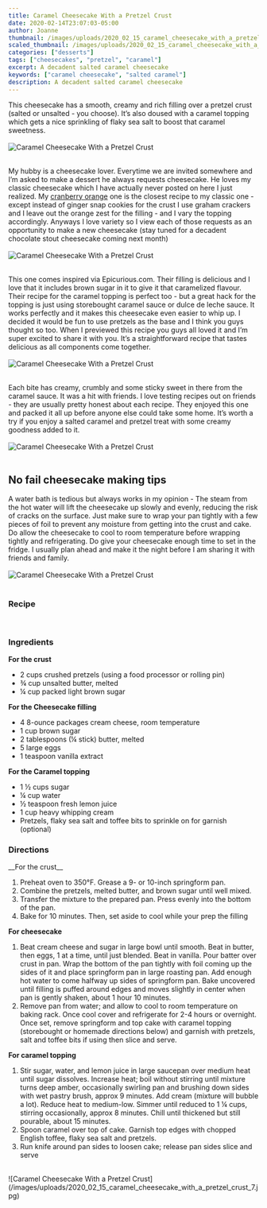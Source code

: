 ```yaml
---
title: Caramel Cheesecake With a Pretzel Crust
date: 2020-02-14T23:07:03-05:00
author: Joanne
thumbnail: /images/uploads/2020_02_15_caramel_cheesecake_with_a_pretzel_crust_1.jpg
scaled_thumbnail: /images/uploads/2020_02_15_caramel_cheesecake_with_a_pretzel_crust_0.jpg
categories: ["desserts"]
tags: ["cheesecakes", "pretzel", "caramel"]
excerpt: A decadent salted caramel cheesecake 
keywords: ["caramel cheesecake", "salted caramel"]
description: A decadent salted caramel cheesecake 
---
```


This cheesecake has a smooth, creamy and rich filling over a pretzel crust (salted or unsalted - you choose). It’s also doused with a caramel topping which gets a nice sprinkling of flaky sea salt to boost that caramel sweetness. 
</br>
</br>
![Caramel Cheesecake With a Pretzel Crust](/images/uploads/2020_02_15_caramel_cheesecake_with_a_pretzel_crust_2.jpg)
</br>
</br>

My hubby is a cheesecake lover. Everytime we are invited somewhere and I’m asked to make a dessert he always requests cheesecake. He loves my classic cheesecake which I have actually never posted on here I just realized. My [cranberry orange](https://www.oliveandmango.com/cranberry-orange-cheesecake) one is the closest recipe to my classic one - except instead of ginger snap cookies for the crust I use graham crackers and I leave out the orange zest for the filling - and I vary the topping accordingly. Anyways I love variety so I view each of those requests as an opportunity to make a new cheesecake (stay tuned for a decadent chocolate stout cheesecake coming next month)  
</br>
</br>
![Caramel Cheesecake With a Pretzel Crust](/images/uploads/2020_02_15_caramel_cheesecake_with_a_pretzel_crust_3.jpg)
</br>
</br>

This one comes inspired via Epicurious.com. Their filling is delicious and I love that it includes brown sugar in it to give it that caramelized flavour. Their recipe for the caramel topping is perfect too - but a great hack for the topping is just using storebought caramel sauce or dulce de leche sauce. It works perfectly and it makes this cheesecake even easier to whip up. I decided it would be fun to use pretzels as the base and I think you guys thought so too. When I previewed this recipe you guys all loved it and I’m super excited to share it with you. It’s a straightforward recipe that tastes delicious as all components come together. 
</br>
</br>
![Caramel Cheesecake With a Pretzel Crust](/images/uploads/2020_02_15_caramel_cheesecake_with_a_pretzel_crust_4.jpg)
</br>
</br>

Each bite has creamy, crumbly and some sticky sweet in there from the caramel sauce. It was a hit with friends. I love testing recipes out on friends - they are usually pretty honest about each recipe. They enjoyed this one and packed it all up before anyone else could take some home. It’s worth a try if you enjoy a salted caramel and pretzel treat with some creamy goodness added to it. 
</br>
</br>
![Caramel Cheesecake With a Pretzel Crust](/images/uploads/2020_02_15_caramel_cheesecake_with_a_pretzel_crust_5.jpg)
</br>
</br>

## No fail cheesecake making tips
A water bath is tedious but always works in my opinion - The steam from the hot water will lift the cheesecake up slowly and evenly, reducing the risk of cracks on the surface. Just make sure to wrap your pan tightly with a few pieces of foil to prevent any moisture from getting into the crust and cake. Do allow the cheesecake to cool to room temperature before wrapping tightly and refrigerating. Do give your cheesecake enough time to set in the fridge. I usually plan ahead and make it the night before I am sharing it with friends and family.
</br>
</br>
![Caramel Cheesecake With a Pretzel Crust](/images/uploads/2020_02_15_caramel_cheesecake_with_a_pretzel_crust_6.jpg)
</br>
</br>

### Recipe
</br>

### Ingredients 
__For the crust__

* <span itemprop="ingredients">2 cups crushed pretzels (using a food processor or rolling pin) </span>
* <span itemprop="ingredients">&frac34; cup unsalted butter, melted</span>
* <span itemprop="ingredients">&frac14; cup packed light brown sugar</span>

__For the Cheesecake filling__

* <span itemprop="ingredients">4 8-ounce packages cream cheese, room temperature</span>
* <span itemprop="ingredients">1 cup brown sugar</span>
* <span itemprop="ingredients">2 tablespoons (&frac14; stick) butter, melted</span>
* <span itemprop="ingredients">5 large eggs</span>
* <span itemprop="ingredients">1 teaspoon vanilla extract</span>

__For the Caramel topping__

* <span itemprop="ingredients">1 &frac12; cups sugar</span>
* <span itemprop="ingredients">&frac14; cup water</span>
* <span itemprop="ingredients">&frac12; teaspoon fresh lemon juice</span>
* <span itemprop="ingredients">1 cup heavy whipping cream</span>
* <span itemprop="ingredients">Pretzels, flaky sea salt and toffee bits to sprinkle on for garnish (optional) </span>


### Directions
<span itemprop="recipeInstructions">
__For the crust__

1. Preheat oven to 350°F. Grease a 9- or 10-inch springform pan.
2. Combine the pretzels, melted butter, and brown sugar until well mixed.
3. Transfer the mixture to the prepared pan. Press evenly into the bottom of the pan.
4. Bake for 10 minutes. Then, set aside to cool while your prep the filling 

__For cheesecake__

1. Beat cream cheese and sugar in large bowl until smooth. Beat in butter, then eggs, 1 at a time, until just blended. Beat in vanilla. Pour batter over crust in pan. Wrap the bottom of the pan tightly with foil coming up the sides of it and place springform pan in large roasting pan. Add enough hot water to come halfway up sides of springform pan. Bake uncovered until filling is puffed around edges and moves slightly in center when pan is gently shaken, about 1 hour 10 minutes. 
2. Remove pan from water; and allow to cool to room temperature on baking rack. Once cool cover and refrigerate for 2-4 hours or overnight. Once set, remove springform and top cake with caramel topping (storebought or homemade directions below) and garnish with pretzels, salt and toffee bits if using then slice and serve. 

__For caramel topping__

1. Stir sugar, water, and lemon juice in large saucepan over medium heat until sugar dissolves. Increase heat; boil without stirring until mixture turns deep amber, occasionally swirling pan and brushing down sides with wet pastry brush, approx 9 minutes. Add cream (mixture will bubble a lot). Reduce heat to medium-low. Simmer until reduced to 1 &frac14; cups, stirring occasionally, approx 8 minutes. Chill until thickened but still pourable, about 15 minutes.
2. Spoon caramel over top of cake. Garnish top edges with chopped English toffee, flaky sea salt and pretzels. 
3. Run knife around pan sides to loosen cake; release pan sides slice and serve 
</span>
</br>
![Caramel Cheesecake With a Pretzel Crust](/images/uploads/2020_02_15_caramel_cheesecake_with_a_pretzel_crust_7.jpg)